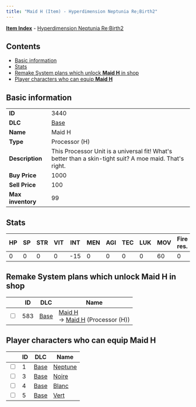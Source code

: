 ```yaml
---
title: "Maid H (Item) - Hyperdimension Neptunia Re;Birth2"
---
```


[**Item Index**](/neptunia/rb2/item/index.html) - [Hyperdimension Neptunia Re;Birth2](/neptunia/rb2)

## Contents

- [Basic information](#basic-information)
- [Stats](#stats)
- [Remake System plans which unlock **Maid H** in shop](#remake-system-plans-which-unlock-maid-h-in-shop)
- [Player characters who can equip **Maid H**](#player-characters-who-can-equip-maid-h)

## Basic information

|   |   |
| -- | -- |
| **ID** | 3440 |
| **DLC** | [Base](/neptunia/rb2/dlc/0-base.html) |
| **Name** | Maid H |
| **Type** | Processor (H) |
| **Description** | This Processor Unit is a universal fit! What's better than a skin-tight suit? A moe maid. That's right. |
| **Buy Price** | 1000 |
| **Sell Price** | 100 |
| **Max inventory** | 99 |

## Stats

| HP | SP | STR | VIT | INT | MEN | AGI | TEC | LUK | MOV | Fire res. | Ice res. | Wind res. | Lightning res. |
| -- | -- | --- | --- | --- | --- | --- | --- | --- | --- | --------- | -------- | --------- | -------------- |
| 0 | 0 | 0 | 0 | -15 | 0 | 0 | 0 | 0 | 60 | 0 | 0 | 0 | 0 |

## Remake System plans which unlock **Maid H** in shop

|    | ID | DLC | Name |
| -- | -- | --- | ---- |
| <input type="checkbox" id="rb2-remake-0-583" class="trackbox" /> | 583 | [Base](/neptunia/rb2/dlc/0-base.html) | [Maid H](/neptunia/rb2/remake/0-583-maid-h.html)<br />→ [Maid H](/neptunia/rb2/item/0-3440-maid-h.html) (Processor (H)) |

## Player characters who can equip **Maid H**

|    | ID | DLC | Name |
| -- | -- | --- | ---- |
| <input type="checkbox" id="rb2-player-0-1" class="trackbox" /> | 1 | [Base](/neptunia/rb2/dlc/0-base.html) | [Neptune](/neptunia/rb2/player/0-1-neptune.html) |
| <input type="checkbox" id="rb2-player-0-3" class="trackbox" /> | 3 | [Base](/neptunia/rb2/dlc/0-base.html) | [Noire](/neptunia/rb2/player/0-3-noire.html) |
| <input type="checkbox" id="rb2-player-0-4" class="trackbox" /> | 4 | [Base](/neptunia/rb2/dlc/0-base.html) | [Blanc](/neptunia/rb2/player/0-4-blanc.html) |
| <input type="checkbox" id="rb2-player-0-5" class="trackbox" /> | 5 | [Base](/neptunia/rb2/dlc/0-base.html) | [Vert](/neptunia/rb2/player/0-5-vert.html) |